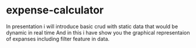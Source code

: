 # expense-calculator
In presentation i will introduce basic crud with static data that would be dynamic in real time And in this i have show you the graphical representaion of expanses including filter feature in data.
